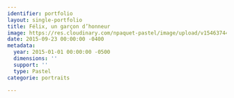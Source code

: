 ```yaml
---
identifier: portfolio
layout: single-portfolio
title: Félix, un garçon d’honneur
image: https://res.cloudinary.com/npaquet-pastel/image/upload/v1546374414/F%C3%A9lix-pastel-20-X-25-cm-2015.jpg
date: 2015-09-23 00:00:00 -0400
metadata:
  year: 2015-01-01 00:00:00 -0500
  dimensions: ''
  support: ''
  type: Pastel
categorie: portraits

---
```

